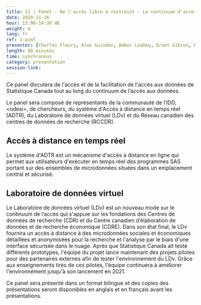 ```yaml
---
title: S1 | Panel - De l'accès libre à restreint - Le continuum d'accès aux données de Statistique Canada
date: 2020-11-26
hour: 13:00-14:30 HE
weight: 6
lang: fr
ref: 1-pumf
presenter: [Charles Fleury, Alex Guindon, Amber Leahey, Grant Gibson, Paul McDonald, Sara Tumpane]
length: 90 minutes
time: synchronous
category: presentation
session-link:
---
```

Ce panel discutera de l'accès et de la facilitation de l'accès aux données de Statistique Canada tout au long du continuum de l’accès aux données. <!--more-->

Le panel sera composé de représentants de la communauté de l’IDD, \<odesi\>, de chercheurs, du système d'Accès à distance en temps réel (ADTR), du Laboratoire de données virtuel (LDv) et du Réseau canadien des centres de données de recherche (RCCDR).

## Accès à distance en temps réel

Le système d'ADTR est un mécanisme d'accès à distance en ligne qui permet aux utilisateurs d'exécuter en temps réel des programmes SAS portant sur des ensembles de microdonnées situées dans un emplacement central et sécurisé.

## Laboratoire de données virtuel

Le Laboratoire de données virtuel (LDv) est un nouveau mode sur le continuum de l’accès qui s'appuie sur les fondations des Centres de données de recherche (CDR) et du Centre canadien d’élaboration de données et de recherche économique (CDRE). Dans son état final, le LDv fournira un accès à distance à des microdonnées sociales et économiques détaillées et anonymisées pour la recherche et l'analyse par le biais d'une interface sécurisée dans le nuage. Après que Statistique Canada ait testé différents prototypes, l'équipe du projet lance maintenant des projets pilotes pour des partenaires externes afin de tester l'environnement du LDv. Grâce aux enseignements tirés de ces pilotes, l'équipe continuera à améliorer l'environnement jusqu'à son lancement en 2021.

Ce panel sera présenté dans un format bilingue et des copies des présentations seront disponibles en anglais et en français avant les présentations.
